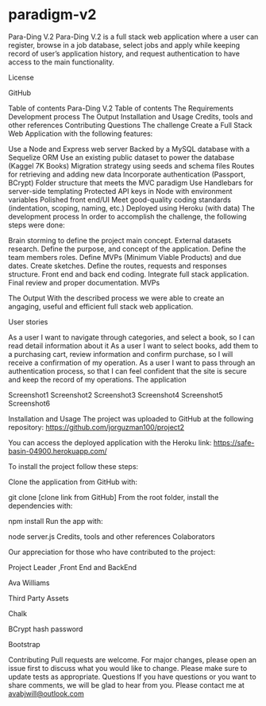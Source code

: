 # paradigm-v2
Para-Ding V.2
Para-Ding V.2  is a full stack web application where a user can register, browse in a job database, select jobs and apply while keeping record of user’s application history, and request authentication to have access to the main functionality.

License

GitHub

Table of contents
Para-Ding V.2
Table of contents
The Requirements
Development process
The Output
Installation and Usage
Credits, tools and other references
Contributing
Questions
The challenge
Create a Full Stack Web Application with the following features:

 Use a Node and Express web server
 Backed by a MySQL database with a Sequelize ORM
 Use an existing public dataset to power the database (Kaggel 7K Books)
 Migration strategy using seeds and schema files
 Routes for retrieving and adding new data
 Incorporate authentication (Passport, BCrypt)
 Folder structure that meets the MVC paradigm
 Use Handlebars for server-side templating
 Protected API keys in Node with environment variables
 Polished front end/UI
 Meet good-quality coding standards (indentation, scoping, naming, etc.)
 Deployed using Heroku (with data)
The development process
In order to accomplish the challenge, the following steps were done:

Brain storming to define the project main concept.
External datasets research.
Define the purpose, and concept of the application.
Define the team members roles.
Define MVPs (Minimum Viable Products) and due dates.
Create sketches.
Define the routes, requests and responses structure.
Front end and back end coding.
Integrate full stack application.
Final review and proper documentation.
MVPs

The Output
With the described process we were able to create an angaging, useful and efficient full stack web application.

User stories

As a user I want to navigate through categories, and select a book, so I can read detail information about it
As a user I want to select books, add them to a purchasing cart, review information and confirm purchase, so I will receive a confirmation of my operation.
As a user I want to pass through an authentication process, so that I can feel confident that the site is secure and keep the record of my operations.
The application

Screenshot1 Screenshot2 Screenshot3 Screenshot4 Screenshot5 Screenshot6

Installation and Usage
The project was uploaded to GitHub at the following repository: https://github.com/jorguzman100/project2

You can access the deployed application with the Heroku link: https://safe-basin-04900.herokuapp.com/

To install the project follow these steps:

Clone the application from GitHub with:

git clone [clone link from GitHub]
From the root folder, install the dependencies with:

npm install
Run the app with:

node server.js
Credits, tools and other references
Colaborators

Our appreciation for those who have contributed to the project:


Project Leader ,Front End and BackEnd

Ava Williams 

Third Party Assets

Chalk

BCrypt hash password

Bootstrap

Contributing
Pull requests are welcome.
For major changes, please open an issue first to discuss what you would like to change.
Please make sure to update tests as appropriate.
Questions
If you have questions or you want to share comments, we will be glad to hear from you. Please contact me at avabjwill@outlook.com